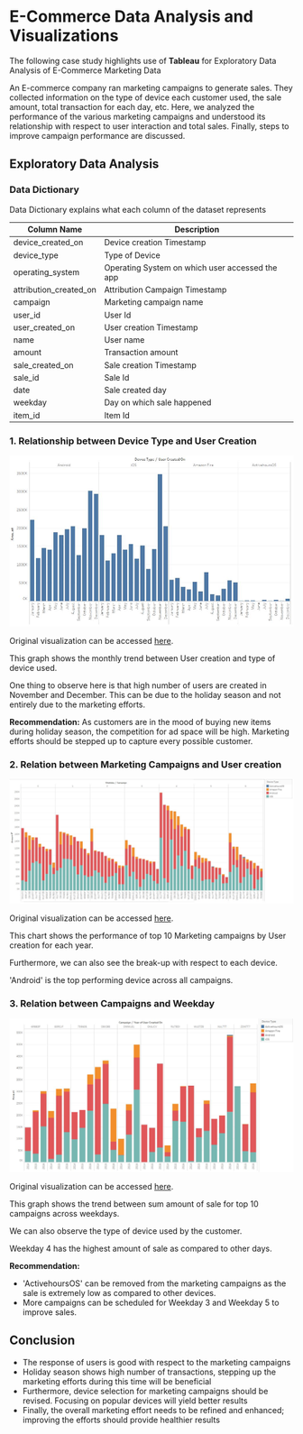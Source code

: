 # E-Commerce Data Analysis and Visualizations

The following case study highlights use of **Tableau** for Exploratory Data Analysis of E-Commerce Marketing Data

An E-commerce company ran marketing campaigns to generate sales. They collected information on the type of device each customer used, the sale amount, total transaction for each day, etc. Here, we analyzed the performance of the various marketing campaigns and understood its relationship with respect to user interaction and total sales. Finally, steps to improve campaign performance are discussed.

## Exploratory Data Analysis
### Data Dictionary
Data Dictionary explains what each column of the dataset represents

Column Name | Description
------------|------------
device_created_on	| Device creation Timestamp
device_type	| Type of Device
operating_system	| Operating System on which user accessed the app
attribution_created_on	| Attribution Campaign Timestamp
campaign	| Marketing campaign name
user_id	| User Id
user_created_on	| User creation Timestamp
name	| User name
amount	| Transaction amount
sale_created_on	| Sale creation Timestamp
sale_id	| Sale Id
date	| Sale created day
weekday	| Day on which sale happened
item_id	| Item Id

### 1. Relationship between Device Type and User Creation

![EDA1](EDA1.JPG)

Original visualization can be accessed [here](https://public.tableau.com/profile/gaurav.hassija8030#!/vizhome/Gaurav-Hassija-Final/EDA1).

This graph shows the monthly trend between User creation and type of device used.

One thing to observe here is that high number of users are created in November and December. This can be due to the holiday season and not entirely due to the marketing efforts.

**Recommendation:** As customers are in the mood of buying new items during holiday season, the competition for ad space will be high. Marketing efforts should be stepped up to capture every possible customer.

### 2. Relation between Marketing Campaigns and User creation

![EDA2](EDA2.jpg)

Original visualization can be accessed [here](https://public.tableau.com/profile/gaurav.hassija8030#!/vizhome/Gaurav-Hassija-Final/EDA2).

This chart shows the performance of top 10 Marketing campaigns by User creation for each year.

Furthermore, we can also see the break-up with respect to each device.

'Android' is the top performing device across all campaigns.

### 3. Relation between Campaigns and Weekday

![EDA3](EDA3.JPG)

Original visualization can be accessed [here](https://public.tableau.com/profile/gaurav.hassija8030#!/vizhome/Gaurav-Hassija-Final/EDA3).

This graph shows the trend between sum amount of sale for top 10 campaigns across weekdays.

We can also observe the type of device used by the customer.

Weekday 4 has the highest amount of sale as compared to other days.

**Recommendation:**

* 'ActivehoursOS' can be removed from the marketing campaigns as the sale is extremely low as compared to other devices.
* More campaigns can be scheduled for Weekday 3 and Weekday 5 to improve sales.

## Conclusion

* The response of users is good with respect to the marketing campaigns
* Holiday season shows high number of transactions, stepping up the marketing efforts during this time will be beneficial
* Furthermore, device selection for marketing campaigns should be revised. Focusing on popular devices will yield better results
* Finally, the overall marketing effort needs to be refined and enhanced; improving the efforts should provide healthier results
